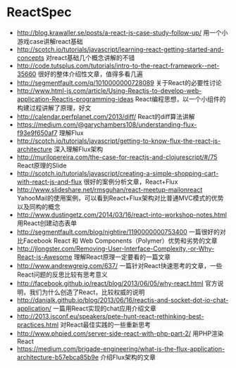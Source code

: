 ReactSpec
=========
* http://blog.krawaller.se/posts/a-react-js-case-study-follow-up/ 用一个小游戏case讲解react基础
* http://scotch.io/tutorials/javascript/learning-react-getting-started-and-concepts 对react基础几个概念讲解的不错
* http://code.tutsplus.com/tutorials/intro-to-the-react-framework--net-35660 很好的整体介绍性文章，值得多看几遍
* http://segmentfault.com/q/1010000000728089  关于React的必要性讨论
* http://www.html-js.com/article/Using-Reactjs-to-develop-web-application-Reactjs-programming-ideas React编程思想，以一个小组件的构建过程讲解了原理，好文
* http://calendar.perfplanet.com/2013/diff/  React的diff算法讲解
* https://medium.com/@garychambers108/understanding-flux-f93e9f650af7 理解Flux
* http://scotch.io/tutorials/javascript/getting-to-know-flux-the-react-js-architecture 深入理解Flux架构
* http://murilopereira.com/the-case-for-reactjs-and-clojurescript/#/75 React原理的Slide
* http://scotch.io/tutorials/javascript/creating-a-simple-shopping-cart-with-react-js-and-flux 很好的案例分析文章，React+Flux
* http://www.slideshare.net/rmsguhan/react-meetup-mailonreact YahooMail的使用案例，可以看到React+Flux架构对比普通MVC模式的优势以及同构的概念
* http://www.dustingetz.com/2014/03/16/react-into-workshop-notes.html 用React创建动态表单
* http://segmentfault.com/blog/nightire/1190000000753400 一篇很好的对比Facebook React 和 Web Components（Polymer）优势和劣势的文章
* http://jlongster.com/Removing-User-Interface-Complexity,-or-Why-React-is-Awesome 理解React原理一定要看的一篇文章
* http://www.andrewgreig.com/637/ 一篇针对React快速思考的文章，一些React问题的反思比较有思考意义
* http://facebook.github.io/react/blog/2013/06/05/why-react.html 官方说明，我们为什么创造了React，比较权威的说明
* http://danialk.github.io/blog/2013/06/16/reactjs-and-socket-dot-io-chat-application/ 一篇用React实现的chat应用介绍文章
* http://2013.jsconf.eu/speakers/pete-hunt-react-rethinking-best-practices.html  对React最佳实践的一些重新思考
* http://www.phpied.com/server-side-react-with-php-part-2/ 用PHP渲染React
* https://medium.com/brigade-engineering/what-is-the-flux-application-architecture-b57ebca85b9e 介绍Flux架构的文章
